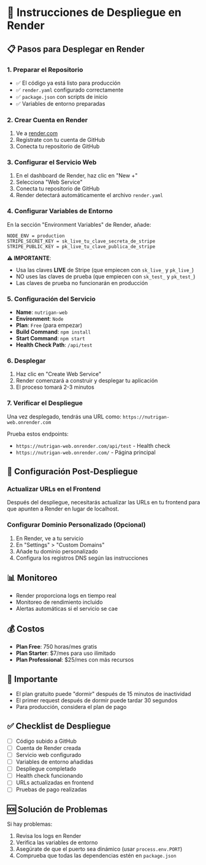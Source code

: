# 🚀 Instrucciones de Despliegue en Render

## 📋 Pasos para Desplegar en Render

### 1. Preparar el Repositorio
- ✅ El código ya está listo para producción
- ✅ `render.yaml` configurado correctamente
- ✅ `package.json` con scripts de inicio
- ✅ Variables de entorno preparadas

### 2. Crear Cuenta en Render
1. Ve a [render.com](https://render.com)
2. Regístrate con tu cuenta de GitHub
3. Conecta tu repositorio de GitHub

### 3. Configurar el Servicio Web
1. En el dashboard de Render, haz clic en "New +"
2. Selecciona "Web Service"
3. Conecta tu repositorio de GitHub
4. Render detectará automáticamente el archivo `render.yaml`

### 4. Configurar Variables de Entorno
En la sección "Environment Variables" de Render, añade:

```
NODE_ENV = production
STRIPE_SECRET_KEY = sk_live_tu_clave_secreta_de_stripe
STRIPE_PUBLIC_KEY = pk_live_tu_clave_publica_de_stripe
```

**⚠️ IMPORTANTE**: 
- Usa las claves **LIVE** de Stripe (que empiecen con `sk_live_` y `pk_live_`)
- NO uses las claves de prueba (que empiecen con `sk_test_` y `pk_test_`)
- Las claves de prueba no funcionarán en producción

### 5. Configuración del Servicio
- **Name**: `nutrigan-web`
- **Environment**: `Node`
- **Plan**: `Free` (para empezar)
- **Build Command**: `npm install`
- **Start Command**: `npm start`
- **Health Check Path**: `/api/test`

### 6. Desplegar
1. Haz clic en "Create Web Service"
2. Render comenzará a construir y desplegar tu aplicación
3. El proceso tomará 2-3 minutos

### 7. Verificar el Despliegue
Una vez desplegado, tendrás una URL como:
`https://nutrigan-web.onrender.com`

Prueba estos endpoints:
- `https://nutrigan-web.onrender.com/api/test` - Health check
- `https://nutrigan-web.onrender.com/` - Página principal

## 🔧 Configuración Post-Despliegue

### Actualizar URLs en el Frontend
Después del despliegue, necesitarás actualizar las URLs en tu frontend para que apunten a Render en lugar de localhost.

### Configurar Dominio Personalizado (Opcional)
1. En Render, ve a tu servicio
2. En "Settings" > "Custom Domains"
3. Añade tu dominio personalizado
4. Configura los registros DNS según las instrucciones

## 📊 Monitoreo
- Render proporciona logs en tiempo real
- Monitoreo de rendimiento incluido
- Alertas automáticas si el servicio se cae

## 💰 Costos
- **Plan Free**: 750 horas/mes gratis
- **Plan Starter**: $7/mes para uso ilimitado
- **Plan Professional**: $25/mes con más recursos

## 🚨 Importante
- El plan gratuito puede "dormir" después de 15 minutos de inactividad
- El primer request después de dormir puede tardar 30 segundos
- Para producción, considera el plan de pago

## ✅ Checklist de Despliegue
- [ ] Código subido a GitHub
- [ ] Cuenta de Render creada
- [ ] Servicio web configurado
- [ ] Variables de entorno añadidas
- [ ] Despliegue completado
- [ ] Health check funcionando
- [ ] URLs actualizadas en frontend
- [ ] Pruebas de pago realizadas

## 🆘 Solución de Problemas
Si hay problemas:
1. Revisa los logs en Render
2. Verifica las variables de entorno
3. Asegúrate de que el puerto sea dinámico (usar `process.env.PORT`)
4. Comprueba que todas las dependencias estén en `package.json`
